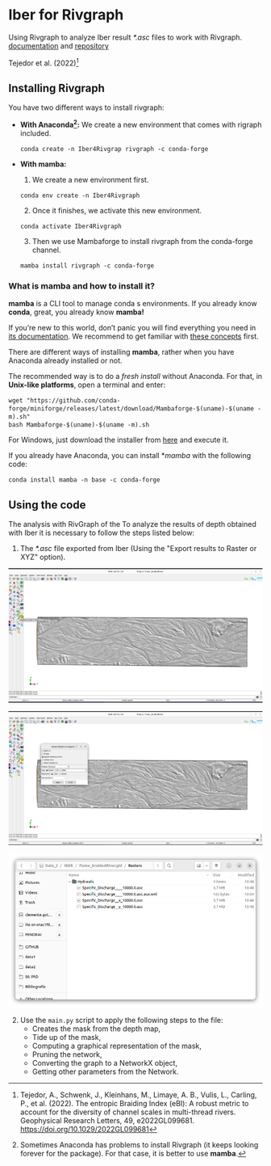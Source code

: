 # Iber for Rivgraph

Using Rivgraph to analyze Iber result _*.asc_ files to work with Rivgraph. [documentation](https://veinsoftheearth.github.io/RivGraph/) and
[repository](https://github.com/VeinsOfTheEarth/RivGraph)

Tejedor et al. (2022)[^1]

## Installing Rivgraph  

You have two different ways to install rivgraph:

- **With Anaconda[^2]:** We create a new environment that comes with rigraph included.  
    ```
    conda create -n Iber4Rivgrap rivgraph -c conda-forge
    ```  

- **With mamba:**
  1. We create a new environment first.
    ```
    conda env create -n Iber4Rivgraph
    ```  
  2. Once it finishes, we activate this new environment.  
    ```
    conda activate Iber4Rivgraph
    ```  
  3. Then we use Mambaforge to install rivgraph from the conda-forge channel.  
    ```
    mamba install rivgraph -c conda-forge
    ```  



### **What is mamba and how to install it?**

**mamba** is a CLI tool to manage conda s environments. If you already know **conda**, great, you already know **mamba!**

If you’re new to this world, don’t panic you will find everything you need in [its documentation](https://mamba.readthedocs.io/en/latest/user_guide/mamba.html#mamba). We recommend to get familiar with [these concepts](https://mamba.readthedocs.io/en/latest/user_guide/concepts.html#concepts) first.

There are different ways of installing **mamba**, rather when you have Anaconda already installed or not. 

The recommended way is to do a *fresh install* without Anaconda. For that, in **Unix-like platforms**, open a terminal and enter:

```raw
wget "https://github.com/conda-forge/miniforge/releases/latest/download/Mambaforge-$(uname)-$(uname -m).sh"
bash Mambaforge-$(uname)-$(uname -m).sh
```  
For Windows, just download the installer from [here](https://github.com/conda-forge/miniforge#mambaforge) and execute it.

If you already have Anaconda, you can install **mamba* with the following code:
```
conda install mamba -n base -c conda-forge
```

## Using the code  

The analysis with RivGraph of the To analyze the results of depth obtained with Iber it is necessary to follow the steps listed below:  
1. The _*.asc_ file exported from Iber (Using the "Export results to Raster or XYZ" option).

![alt text](/images/RasterExport_01.png)

![alt text](/images/RasterExport_02.png)

![alt text](/images/RasterExport_03.png)

2. Use the `main.py` script to apply the following steps to the file:
    - Creates the mask from the depth map,
    - Tide up of the mask,
    - Computing a graphical representation of the mask,
    - Pruning the network,
    - Converting the graph to a NetworkX object,
    - Getting other parameters from the Network.


[^2]: Sometimes Anaconda has problems to install Rivgraph (it keeps looking forever for the package). For that case, it is better to use **mamba**.
[^1]: Tejedor, A., Schwenk, J., Kleinhans, M., Limaye, A. B., Vulis, L., Carling, P., et al. (2022). The entropic Braiding Index (eBI): A robust metric to account for the diversity of channel scales in multi-thread rivers. Geophysical Research Letters, 49, e2022GL099681. https://doi.org/10.1029/2022GL099681
